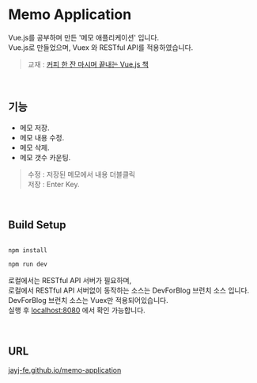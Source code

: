 # Memo Application

Vue.js를 공부하며 만든 '메모 애플리케이션' 입니다.<br>
Vue.js로 만들었으며, Vuex 와 RESTful API를 적용하였습니다.

> 교재 : [커피 한 잔 마시며 끝내는 Vue.js 책](http://www.yes24.com/Product/Goods/76639545)
<br>

## 기능
- 메모 저장.
- 메모 내용 수정.
- 메모 삭제.
- 메모 갯수 카운팅.
> 수정 : 저장된 메모에서 내용 더블클릭<br>
> 저장 : Enter Key.

<br>

## Build Setup

``` bash

npm install

npm run dev

```
로컬에서는 RESTful API 서버가 필요하며,<br>
로컬에서 RESTful API 서버없이 동작하는 소스는 DevForBlog 브런치 소스 입니다.<br>
DevForBlog 브런치 소스는 Vuex만 적용되어있습니다.<br>
실행 후 [localhost:8080](https://localhost:8080) 에서 확인 가능합니다.

<br>

## URL
[jayj-fe.github.io/memo-application](https://jayj-fe.github.io/Memo-Application/)
